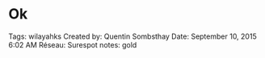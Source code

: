 # Ok

Tags: wilayahks
Created by: Quentin Sombsthay
Date: September 10, 2015 6:02 AM
Réseau: Surespot
notes: gold